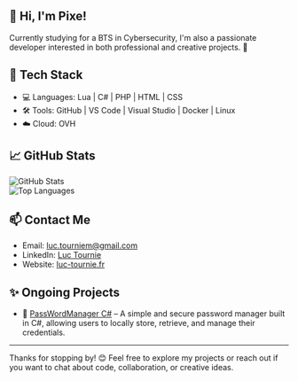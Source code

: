 ## 👋 Hi, I'm Pixe!

Currently studying for a BTS in Cybersecurity, I'm also a passionate developer interested in both professional and creative projects. 🚀

## 🧰 Tech Stack

- 💻 Languages: Lua | C# | PHP | HTML | CSS  
- 🛠️ Tools: GitHub | VS Code | Visual Studio | Docker | Linux  
- ☁️ Cloud: OVH  

## 📈 GitHub Stats

![GitHub Stats](https://github-readme-stats.vercel.app/api?username=pixe71&show_icons=true&title_color=82aaff&icon_color=c792ea&text_color=a6accd&bg_color=292d3e&border_color=44475a)  
![Top Languages](https://github-readme-stats.vercel.app/api/top-langs/?username=pixe71&layout=compact&title_color=82aaff&icon_color=c792ea&text_color=a6accd&bg_color=292d3e&border_color=44475a)

## 📫 Contact Me

- Email: [luc.tourniem@gmail.com](mailto:luc.tourniem@gmail.com)  
- LinkedIn: [Luc Tournie](https://www.linkedin.com/in/luc-tourni%C3%A9-862ba0224/)  
- Website: [luc-tournie.fr](https://luc-tournie.fr/)

## ✨ Ongoing Projects

- 🔧 [PassWordManager C#](https://github.com/pixe71/PassWord-Manager) – A simple and secure password manager built in C#, allowing users to locally store, retrieve, and manage their credentials.

---

Thanks for stopping by! 😊 Feel free to explore my projects or reach out if you want to chat about code, collaboration, or creative ideas.
